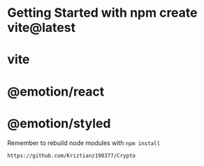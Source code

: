 
# Getting Started with npm create vite@latest

# vite
# @emotion/react
# @emotion/styled
 

Remember to rebuild node modules with ```npm install```

```https://github.com/Kriztianz190377/Crypto```